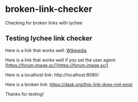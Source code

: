 # broken-link-checker
Checking for broken links with lychee

## Testing lychee link checker

Here is a link that works well: [Wikipedia](https://www.wikipedia.org/)

Here is a link that works well if you set the user agent: [https://forum.image.sc/](https://forum.image.sc/)

Here is a localhost link: http://localhost:8080/

Here is a broken link: https://dask.org/this-link-does-not-exist

Thanks for testing!

